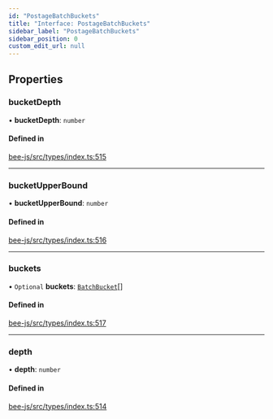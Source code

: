 ```yaml
---
id: "PostageBatchBuckets"
title: "Interface: PostageBatchBuckets"
sidebar_label: "PostageBatchBuckets"
sidebar_position: 0
custom_edit_url: null
---
```


## Properties

### bucketDepth

• **bucketDepth**: `number`

#### Defined in

[bee-js/src/types/index.ts:515](https://github.com/ethersphere/bee-js/blob/2c8b9d1/src/types/index.ts#L515)

___

### bucketUpperBound

• **bucketUpperBound**: `number`

#### Defined in

[bee-js/src/types/index.ts:516](https://github.com/ethersphere/bee-js/blob/2c8b9d1/src/types/index.ts#L516)

___

### buckets

• `Optional` **buckets**: [`BatchBucket`](BatchBucket.md)[]

#### Defined in

[bee-js/src/types/index.ts:517](https://github.com/ethersphere/bee-js/blob/2c8b9d1/src/types/index.ts#L517)

___

### depth

• **depth**: `number`

#### Defined in

[bee-js/src/types/index.ts:514](https://github.com/ethersphere/bee-js/blob/2c8b9d1/src/types/index.ts#L514)
